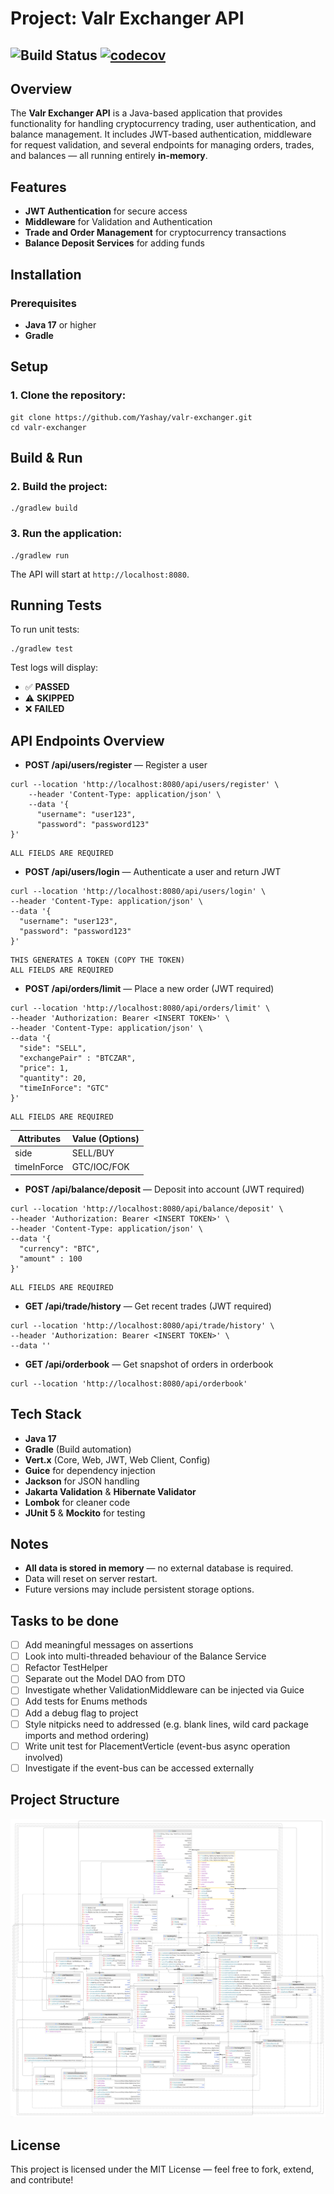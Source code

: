 Project: Valr Exchanger API
===========================

![Build Status](https://github.com/Yashay/valr-exchanger/actions/workflows/gradle.yml/badge.svg)
[![codecov](https://codecov.io/gh/Yashay/valr-exchanger/graph/badge.svg?token=QDX70K1QWD)](https://codecov.io/gh/Yashay/valr-exchanger)
--------

Overview
--------

The **Valr Exchanger API** is a Java-based application that provides functionality for handling cryptocurrency trading, user authentication, and balance management. It includes JWT-based authentication, middleware for request validation, and several endpoints for managing orders, trades, and balances — all running entirely **in-memory**.

Features
--------

*   **JWT Authentication** for secure access
*   **Middleware** for Validation and Authentication
*   **Trade and Order Management** for cryptocurrency transactions
*   **Balance Deposit Services** for adding funds

Installation
------------

### Prerequisites

*   **Java 17** or higher
*   **Gradle**

Setup
-----

### 1\. Clone the repository:

    git clone https://github.com/Yashay/valr-exchanger.git
    cd valr-exchanger

Build & Run
-----------

### 2\. Build the project:

    ./gradlew build

### 3\. Run the application:

    ./gradlew run

The API will start at `http://localhost:8080`.

Running Tests
-------------

To run unit tests:

    ./gradlew test

Test logs will display:

*   ✅ **PASSED**
*   ⚠️ **SKIPPED**
*   ❌ **FAILED**

API Endpoints Overview
----------------------

*   **POST /api/users/register** — Register a user
```
curl --location 'http://localhost:8080/api/users/register' \
    --header 'Content-Type: application/json' \
    --data '{
      "username": "user123",
      "password": "password123"
}'
```
```
ALL FIELDS ARE REQUIRED
```
*   **POST /api/users/login** — Authenticate a user and return JWT
```
curl --location 'http://localhost:8080/api/users/login' \
--header 'Content-Type: application/json' \
--data '{
  "username": "user123",
  "password": "password123"
}'

```
```
THIS GENERATES A TOKEN (COPY THE TOKEN)
ALL FIELDS ARE REQUIRED
```  
* **POST /api/orders/limit** — Place a new order (JWT required)
```
curl --location 'http://localhost:8080/api/orders/limit' \
--header 'Authorization: Bearer <INSERT TOKEN>' \
--header 'Content-Type: application/json' \
--data '{
  "side": "SELL", 
  "exchangePair" : "BTCZAR",
  "price": 1,
  "quantity": 20,
  "timeInForce": "GTC"
}'
```
```
ALL FIELDS ARE REQUIRED
```  
| Attributes   | Value (Options)                             |
|--------------|----------------------------------------------|
| side         | SELL/BUY                                     | 
| timeInForce  | GTC/IOC/FOK                                  |


* **POST /api/balance/deposit** — Deposit into account (JWT required)
```
curl --location 'http://localhost:8080/api/balance/deposit' \
--header 'Authorization: Bearer <INSERT TOKEN>' \
--header 'Content-Type: application/json' \
--data '{
  "currency": "BTC",
  "amount" : 100
}'
```
```
ALL FIELDS ARE REQUIRED
```
* **GET /api/trade/history** — Get recent trades (JWT required)
```
curl --location 'http://localhost:8080/api/trade/history' \
--header 'Authorization: Bearer <INSERT TOKEN>' \
--data ''
```  
* **GET /api/orderbook** — Get snapshot of orders in orderbook
```
curl --location 'http://localhost:8080/api/orderbook'
```

Tech Stack
----------

*   **Java 17**
*   **Gradle** (Build automation)
*   **Vert.x** (Core, Web, JWT, Web Client, Config)
*   **Guice** for dependency injection
*   **Jackson** for JSON handling
*   **Jakarta Validation** & **Hibernate Validator**
*   **Lombok** for cleaner code
*   **JUnit 5** & **Mockito** for testing

Notes
-----

*   **All data is stored in memory** — no external database is required.
*   Data will reset on server restart.
*   Future versions may include persistent storage options.


Tasks to be done
-------

- [ ] Add meaningful messages on assertions
- [ ] Look into multi-threaded behaviour of the Balance Service
- [ ] Refactor TestHelper
- [ ] Separate out the Model DAO from DTO
- [ ] Investigate whether ValidationMiddleware can be injected via Guice
- [ ] Add tests for Enums methods
- [ ] Add a debug flag to project
- [ ] Style nitpicks need to addressed (e.g. blank lines, wild card package imports and method ordering)
- [ ] Write unit test for PlacementVerticle (event-bus async operation involved)
- [ ] Investigate if the event-bus can be accessed externally

Project Structure
-------

![Order Book Architecture](./class-diagram.png)



License
-------

This project is licensed under the MIT License — feel free to fork, extend, and contribute!
